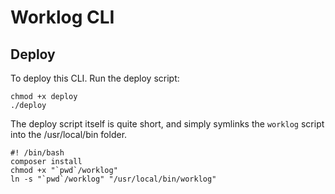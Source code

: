Worklog CLI
==============

Deploy
------

To deploy this CLI. Run the deploy script:

```
chmod +x deploy
./deploy
```

The deploy script itself is quite short, and simply
symlinks the `worklog` script into the /usr/local/bin
folder.

``` [[ deploy ]]
#! /bin/bash
composer install
chmod +x "`pwd`/worklog"
ln -s "`pwd`/worklog" "/usr/local/bin/worklog"
```
